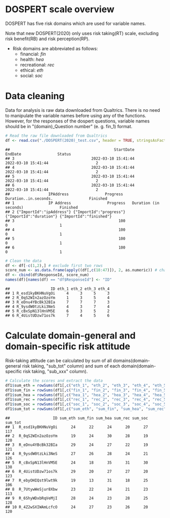 # DOSPERT scale overview

DOSPERT has five risk domains which are used for variable names. 

Note that new DOSPERT(2020) only uses risk taking(RT) scale, excluding risk benefit(RB) and risk perception(RP). 

- Risk domains are abbreviated as follows:
    + financial: *fin*
    + health: *hea* 
    + recreational: *rec*
    + ethical: *eth*
    + social: *soc*

# Data cleaning
Data for analysis is raw data downloaded from Qualtrics. There is no need to manipulate the variable names before using any of the functions. However, for the responses of the dospert questions, variable names should be in "(domain)_Question number" (e. g. fin_1) format. 




```r
# Read the raw file downloaded from Qualtrics
df <- read.csv("./DOSPERT(2020)_test.csv", header = TRUE, stringsAsFactors=FALSE) 
```

```
##                                              StartDate                                            EndDate                Status
## 3                                  2022-03-10 15:41:44                                2022-03-10 15:41:44                     2
## 4                                  2022-03-10 15:41:44                                2022-03-10 15:41:44                     2
## 5                                  2022-03-10 15:41:44                                2022-03-10 15:41:44                     2
## 6                                  2022-03-10 15:41:44                                2022-03-10 15:41:44                     2
##                 IPAddress                Progress   Duration..in.seconds.                Finished
## 1               IP Address                Progress   Duration (in seconds)                Finished
## 2 {"ImportId":"ipAddress"} {"ImportId":"progress"} {"ImportId":"duration"} {"ImportId":"finished"}
## 3                                              100                       0                       1
## 4                                              100                       0                       1
## 5                                              100                       0                       1
## 6                                              100                       0                       1
```

```r
# Clean the data 
df <- df[-c(1,2),] # exclude first two rows
score_num <- as.data.frame(apply((df[,c(18:47)]), 2, as.numeric)) # change character to numeric
df <- cbind(df$ResponseId, score_num)
names(df)[names(df) == "df$ResponseId"] <- "ID"

```

```
##                  ID eth_1 eth_2 eth_3 eth_4
## 1 R_esd1kyBKHNuVgOi     4     3     5     3
## 2 R_0qS2WIn2azOzoYm     1     3     5     4
## 3 R_eDnu4YBcBk32BIa     7     7     7     3
## 4 R_9ysdW0tzLki3NeS     4     3     7     4
## 5 R_cBxSpN13lHnVM5E     6     3     5     2
## 6 R_4UistUDzw71os7k     7     4     5     6
```

# Calculate domain-general and domain-specific risk attitude
Risk-taking attitude can be calculated by sum of all domains(domain-general risk taking, "sub_tot" column) and sum of each domain(domain-specific risk taking, "sub_xxx" column).

```r
# Calculate the scores and extract the data
df1$sum_eth = rowSums(df1[,c("eth_1", "eth_2", "eth_3", "eth_4", "eth_5", "eth_6")])
df1$sum_fin = rowSums(df1[,c("fin_1", "fin_2", "fin_3", "fin_4", "fin_5", "fin_6")])
df1$sum_hea = rowSums(df1[,c("hea_1", "hea_2", "hea_3", "hea_4", "hea_5", "hea_6")])
df1$sum_rec = rowSums(df1[,c("rec_1", "rec_2", "rec_3", "rec_4", "rec_5", "rec_6")])
df1$sum_soc = rowSums(df1[,c("soc_1", "soc_2", "soc_3", "soc_4", "soc_5", "soc_6")])
df1$sum_tot = rowSums(df1[,c("sum_eth", "sum_fin", "sum_hea", "sum_rec", "sum_soc")])
```


```
##                   ID sum_eth sum_fin sum_hea sum_rec sum_soc sum_tot
## 1  R_esd1kyBKHNuVgOi      24      22      24      20      27     117
## 2  R_0qS2WIn2azOzoYm      19      24      30      28      19     120
## 3  R_eDnu4YBcBk32BIa      29      24      27      22      19     121
## 4  R_9ysdW0tzLki3NeS      27      26      28      24      21     126
## 5  R_cBxSpN13lHnVM5E      24      18      35      31      30     138
## 6  R_4UistUDzw71os7k      29      20      27      27      20     123
## 7  R_ebyOHIQst9lwt9k      19      13      31      18      25     106
## 8  R_7UtywWeSjur8Xbw      23      22      24      21      23     113
## 9  R_6ShyWDxbRqVeMjI      28      24      23      28      25     128
## 10 R_4Z2wSXIWAmLcfcO      24      27      23      26      20     120
```

